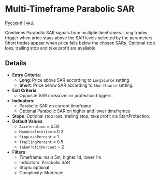 # Multi-Timeframe Parabolic SAR
[Русский](README_ru.md) | [中文](README_cn.md)

Combines Parabolic SAR signals from multiple timeframes. Long trades trigger when price stays above the SAR levels selected by the parameters. Short trades appear when price falls below the chosen SARs. Optional stop loss, trailing stop and take profit are available.

## Details

- **Entry Criteria**:
  - **Long**: Price above SAR according to `LongSource` setting.
  - **Short**: Price below SAR according to `ShortSource` setting.
- **Exit Criteria**:
  - Opposite SAR crossover or protection triggers.
- **Indicators**:
  - Parabolic SAR on current timeframe
  - Optional Parabolic SAR on higher and lower timeframes
- **Stops**: Optional stop loss, trailing stop, take profit via StartProtection.
- **Default Values**:
  - `Acceleration` = 0.02
  - `MaxAcceleration` = 0.2
  - `StopLossPercent` = 1
  - `TrailingPercent` = 0.5
  - `TakeProfitPercent` = 2
- **Filters**:
  - Timeframe: main 5m, higher 1d, lower 1m
  - Indicators: Parabolic SAR
  - Stops: optional
  - Complexity: Moderate
